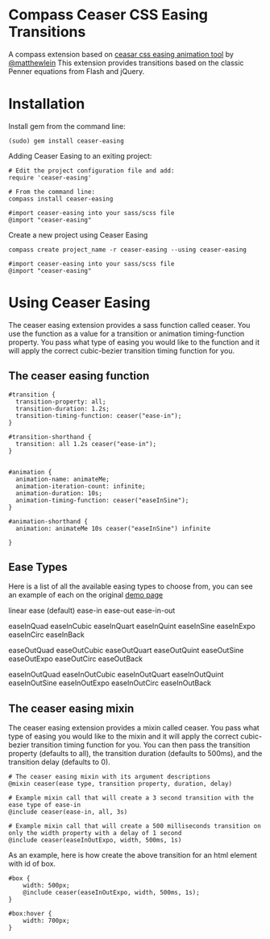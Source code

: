 Compass Ceaser CSS Easing Transitions
======================================

A compass extension based on [ceasar css easing animation tool](http://matthewlein.com/ceaser/) by [@matthewlein](http://twitter.com/matthewlein)
This extension provides transitions based on the classic Penner equations from Flash and jQuery.


Installation
============

Install gem from the command line:

    (sudo) gem install ceaser-easing

Adding Ceaser Easing to an exiting project:

    # Edit the project configuration file and add:
    require 'ceaser-easing'

    # From the command line:
    compass install ceaser-easing

    #import ceaser-easing into your sass/scss file
    @import "ceaser-easing"

Create a new project using Ceaser Easing

    compass create project_name -r ceaser-easing --using ceaser-easing

    #import ceaser-easing into your sass/scss file
    @import "ceaser-easing"



Using Ceaser Easing
===================


The ceaser easing extension provides a sass function called ceaser. You use the function as a value for a transition or animation timing-function property. You pass what type of easing you would like to the function and it will apply the correct cubic-bezier transition timing function for you.


The ceaser easing function
-----------------------


    #transition {
      transition-property: all;
      transition-duration: 1.2s;
      transition-timing-function: ceaser("ease-in");
    }

    #transition-shorthand {
      transition: all 1.2s ceaser("ease-in");
    }


    #animation {
      animation-name: animateMe;
      animation-iteration-count: infinite;
      animation-duration: 10s;
      animation-timing-function: ceaser("easeInSine");
    }

    #animation-shorthand {
      animation: animateMe 10s ceaser("easeInSine") infinite

    }


Ease Types
----------
Here is a list of all the available easing types to choose from, you can see an example of each on the original [demo page](http://matthewlein.com/ceaser/)

  linear
  ease (default)
  ease-in
  ease-out
  ease-in-out

  easeInQuad
  easeInCubic
  easeInQuart
  easeInQuint
  easeInSine
  easeInExpo
  easeInCirc
  easeInBack

  easeOutQuad
  easeOutCubic
  easeOutQuart
  easeOutQuint
  easeOutSine
  easeOutExpo
  easeOutCirc
  easeOutBack

  easeInOutQuad
  easeInOutCubic
  easeInOutQuart
  easeInOutQuint
  easeInOutSine
  easeInOutExpo
  easeInOutCirc
  easeInOutBack



The ceaser easing mixin
-----------------------

The ceaser easing extension provides a mixin called ceaser. You pass what type of easing you would like to the mixin and it will apply the correct cubic-bezier transition timing function for you. You can then pass the transition property (defaults to all), the transition duration (defaults to 500ms), and the transition delay (defaults to 0).

    # The ceaser easing mixin with its argument descriptions
    @mixin ceaser(ease type, transition property, duration, delay)

    # Example mixin call that will create a 3 second transition with the ease type of ease-in
    @include ceaser(ease-in, all, 3s)

    # Example mixin call that will create a 500 milliseconds transition on only the width property with a delay of 1 second
    @include ceaser(easeInOutExpo, width, 500ms, 1s)


As an example, here is how create the above transition for an html element with id of box.

    #box {
        width: 500px;
        @include ceaser(easeInOutExpo, width, 500ms, 1s);
    }

    #box:hover {
        width: 700px;
    }



